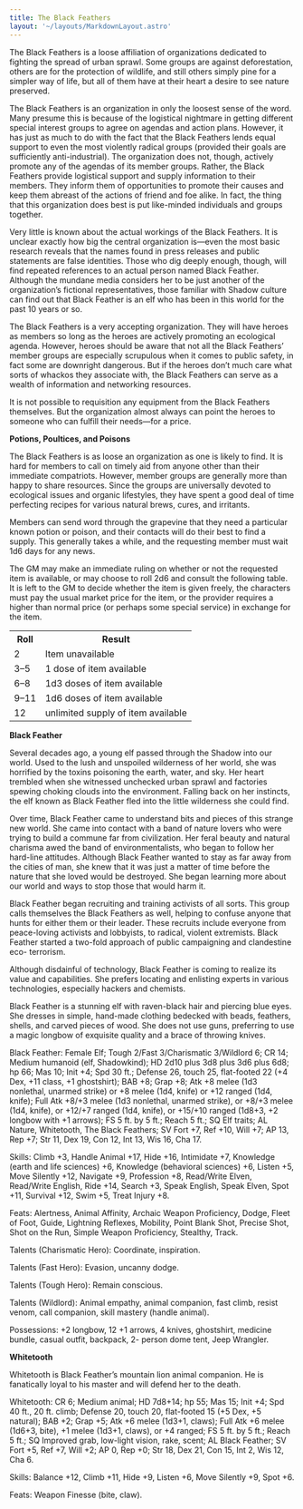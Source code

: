 ```yaml
---
title: The Black Feathers
layout: '~/layouts/MarkdownLayout.astro'
---
```

The Black Feathers is a loose affiliation of organizations dedicated to
fighting the spread of urban sprawl. Some groups are against deforestation,
others are for the protection of wildlife, and still others simply pine for a
simpler way of life, but all of them have at their heart a desire to see
nature preserved.

The Black Feathers is an organization in only the loosest sense of the word.
Many presume this is because of the logistical nightmare in getting different
special interest groups to agree on agendas and action plans. However, it has
just as much to do with the fact that the Black Feathers lends equal support
to even the most violently radical groups (provided their goals are
sufficiently anti-industrial). The organization does not, though, actively
promote any of the agendas of its member groups. Rather, the Black Feathers
provide logistical support and supply information to their members. They
inform them of opportunities to promote their causes and keep them abreast of
the actions of friend and foe alike. In fact, the thing that this organization
does best is put like-minded individuals and groups together.

Very little is known about the actual workings of the Black Feathers. It is
unclear exactly how big the central organization is—even the most basic
research reveals that the names found in press releases and public statements
are false identities. Those who dig deeply enough, though, will find repeated
references to an actual person named Black Feather. Although the mundane media
considers her to be just another of the organization’s fictional
representatives, those familiar with Shadow culture can find out that Black
Feather is an elf who has been in this world for the past 10 years or so.

The Black Feathers is a very accepting organization. They will have heroes as
members so long as the heroes are actively promoting an ecological agenda.
However, heroes should be aware that not all the Black Feathers’ member groups
are especially scrupulous when it comes to public safety, in fact some are
downright dangerous. But if the heroes don’t much care what sorts of whackos
they associate with, the Black Feathers can serve as a wealth of information
and networking resources.

It is not possible to requisition any equipment from the Black Feathers
themselves. But the organization almost always can point the heroes to someone
who can fulfill their needs—for a price.

**Potions, Poultices, and Poisons**

The Black Feathers is as loose an organization as one is likely to find. It is
hard for members to call on timely aid from anyone other than their immediate
compatriots. However, member groups are generally more than happy to share
resources. Since the groups are universally devoted to ecological issues and
organic lifestyles, they have spent a good deal of time perfecting recipes for
various natural brews, cures, and irritants.

Members can send word through the grapevine that they need a particular known
potion or poison, and their contacts will do their best to find a supply. This
generally takes a while, and the requesting member must wait 1d6 days for any
news.

The GM may make an immediate ruling on whether or not the requested item is
available, or may choose to roll 2d6 and consult the following table. It is
left to the GM to decide whether the item is given freely, the characters must
pay the usual market price for the item, or the provider requires a higher
than normal price (or perhaps some special service) in exchange for the item.


<table> <tr> <th> Roll </th> <th> Result </th> </tr> <tr> <td> 2 </td> <td> Item unavailable </td> </tr> <tr class="shaded"> <td> 3–5 </td> <td> 1 dose of item available </td> </tr> <tr> <td> 6–8 </td> <td> 1d3 doses of item available </td> </tr> <tr class="shaded"> <td> 9–11 </td> <td> 1d6 doses of item available </td> </tr> <tr> <td> 12 </td> <td> unlimited supply of item available </td> </tr> </table>

 **Black Feather**

Several decades ago, a young elf passed through the Shadow into our world.
Used to the lush and unspoiled wilderness of her world, she was horrified by
the toxins poisoning the earth, water, and sky. Her heart trembled when she
witnessed unchecked urban sprawl and factories spewing choking clouds into the
environment. Falling back on her instincts, the elf known as Black Feather
fled into the little wilderness she could find.

Over time, Black Feather came to understand bits and pieces of this strange
new world. She came into contact with a band of nature lovers who were trying
to build a commune far from civilization. Her feral beauty and natural
charisma awed the band of environmentalists, who began to follow her hard-line
attitudes. Although Black Feather wanted to stay as far away from the cities
of man, she knew that it was just a matter of time before the nature that she
loved would be destroyed. She began learning more about our world and ways to
stop those that would harm it.

Black Feather began recruiting and training activists of all sorts. This group
calls themselves the Black Feathers as well, helping to confuse anyone that
hunts for either them or their leader. These recruits include everyone from
peace-loving activists and lobbyists, to radical, violent extremists. Black
Feather started a two-fold approach of public campaigning and clandestine eco-
terrorism.

Although disdainful of technology, Black Feather is coming to realize its
value and capabilities. She prefers locating and enlisting experts in various
technologies, especially hackers and chemists.

Black Feather is a stunning elf with raven-black hair and piercing blue eyes.
She dresses in simple, hand-made clothing bedecked with beads, feathers,
shells, and carved pieces of wood. She does not use guns, preferring to use a
magic longbow of exquisite quality and a brace of throwing knives.

Black Feather: Female Elf; Tough 2/Fast 3/Charismatic 3/Wildlord 6; CR 14;
Medium humanoid (elf, Shadowkind); HD 2d10 plus 3d8 plus 3d6 plus 6d8; hp 66;
Mas 10; Init +4; Spd 30 ft.; Defense 26, touch 25, flat-footed 22 (+4 Dex, +11
class, +1 ghostshirt); BAB +8; Grap +8; Atk +8 melee (1d3 nonlethal, unarmed
strike) or +8 melee (1d4, knife) or +12 ranged (1d4, knife); Full Atk +8/+3
melee (1d3 nonlethal, unarmed strike), or +8/+3 melee (1d4, knife), or +12/+7
ranged (1d4, knife), or +15/+10 ranged (1d8+3, +2 longbow with +1 arrows); FS
5 ft. by 5 ft.; Reach 5 ft.; SQ Elf traits; AL Nature, Whitetooth, The Black
Feathers; SV Fort +7, Ref +10, Will +7; AP 13, Rep +7; Str 11, Dex 19, Con 12,
Int 13, Wis 16, Cha 17.

Skills: Climb +3, Handle Animal +17, Hide +16, Intimidate +7, Knowledge (earth
and life sciences) +6, Knowledge (behavioral sciences) +6, Listen +5, Move
Silently +12, Navigate +9, Profession +8, Read/Write Elven, Read/Write
English, Ride +14, Search +3, Speak English, Speak Elven, Spot +11, Survival
+12, Swim +5, Treat Injury +8.

Feats: Alertness, Animal Affinity, Archaic Weapon Proficiency, Dodge, Fleet of
Foot, Guide, Lightning Reflexes, Mobility, Point Blank Shot, Precise Shot,
Shot on the Run, Simple Weapon Proficiency, Stealthy, Track.

Talents (Charismatic Hero): Coordinate, inspiration.

Talents (Fast Hero): Evasion, uncanny dodge.

Talents (Tough Hero): Remain conscious.

Talents (Wildlord): Animal empathy, animal companion, fast climb, resist
venom, call companion, skill mastery (handle animal).

Possessions: +2 longbow, 12 +1 arrows, 4 knives, ghostshirt, medicine bundle,
casual outfit, backpack, 2- person dome tent, Jeep Wrangler.

**Whitetooth**

Whitetooth is Black Feather’s mountain lion animal companion. He is
fanatically loyal to his master and will defend her to the death.

Whitetooth: CR 6; Medium animal; HD 7d8+14; hp 55; Mas 15; Init +4; Spd 40
ft., 20 ft. climb; Defense 20, touch 20, flat-footed 15 (+5 Dex, +5 natural);
BAB +2; Grap +5; Atk +6 melee (1d3+1, claws); Full Atk +6 melee (1d6+3, bite),
+1 melee (1d3+1, claws), or +4 ranged; FS 5 ft. by 5 ft.; Reach 5 ft.; SQ
Improved grab, low-light vision, rake, scent; AL Black Feather; SV Fort +5,
Ref +7, Will +2; AP 0, Rep +0; Str 18, Dex 21, Con 15, Int 2, Wis 12, Cha 6.

Skills: Balance +12, Climb +11, Hide +9, Listen +6, Move Silently +9, Spot +6.

Feats: Weapon Finesse (bite, claw).

